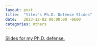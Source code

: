 ```yaml
---
layout: post
title:  "Yilei's Ph.D. Defense Slides"
date:   2023-12-02 00:00:00 -0600
categories: Others
---
```


[Slides for my Ph.D. defense.](/assets/YileiFuPh.D.ThesisDefense.pdf)

<!-- 
<object data="{{ site.url }}{{ site.baseurl }}/_files/Yilei Fu Ph.D. Thesis Defense.pdf" type="application/pdf" width="3000px" height="3000pxpx">
    <embed src="{{ site.url }}{{ site.baseurl }}/_files/Yilei Fu Ph.D. Thesis Defense.pdf"></embed>
</object> -->


